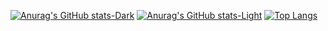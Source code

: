 [![Anurag's GitHub stats-Dark](https://github-readme-stats.vercel.app/api?username=cymophic&show_icons=true&theme=dark#gh-dark-mode-only)](https://github.com/cymophic/github-readme-stats#gh-dark-mode-only)
[![Anurag's GitHub stats-Light](https://github-readme-stats.vercel.app/api?username=cymophic&show_icons=true&theme=default#gh-light-mode-only)](https://github.com/cymophic/github-readme-stats#gh-light-mode-only)
[![Top Langs](https://github-readme-stats.vercel.app/api/top-langs/?username=cymophic&layout=donut)](https://github.com/cymophic/github-readme-stats)
